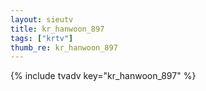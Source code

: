 ```yaml
--- 
layout: sieutv
title: kr_hanwoon_897
tags: ["krtv"]
thumb_re: kr_hanwoon_897
---
```

{% include tvadv key="kr_hanwoon_897" %} 
